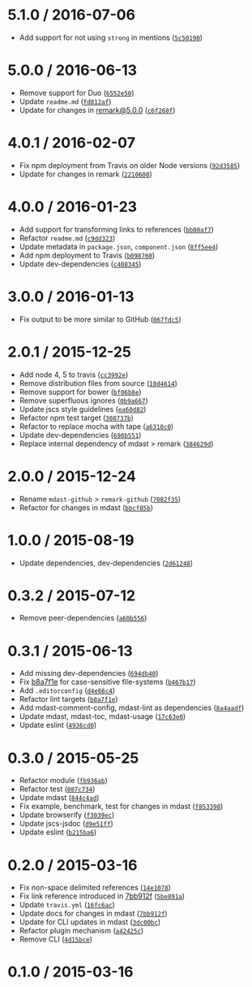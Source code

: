 <!--remark setext-->

<!--lint disable no-multiple-toplevel-headings maximum-line-length-->

5.1.0 / 2016-07-06
==================

*   Add support for not using `strong` in mentions ([`5c50190`](https://github.com/wooorm/remark-github/commit/5c50190))

5.0.0 / 2016-06-13
==================

*   Remove support for Duo ([`6552e50`](https://github.com/wooorm/remark-github/commit/6552e50))
*   Update `readme.md` ([`fd812af`](https://github.com/wooorm/remark-github/commit/fd812af))
*   Update for changes in remark@5.0.0 ([`c6f268f`](https://github.com/wooorm/remark-github/commit/c6f268f))

4.0.1 / 2016-02-07
==================

*   Fix npm deployment from Travis on older Node versions ([`92d3585`](https://github.com/wooorm/remark-github/commit/92d3585))
*   Update for changes in remark ([`2210600`](https://github.com/wooorm/remark-github/commit/2210600))

4.0.0 / 2016-01-23
==================

*   Add support for transforming links to references ([`bb00af7`](https://github.com/wooorm/remark-github/commit/bb00af7))
*   Refactor `readme.md` ([`c9dd323`](https://github.com/wooorm/remark-github/commit/c9dd323))
*   Update metadata in `package.json`, `component.json` ([`8ff5ee4`](https://github.com/wooorm/remark-github/commit/8ff5ee4))
*   Add npm deployment to Travis ([`b098760`](https://github.com/wooorm/remark-github/commit/b098760))
*   Update dev-dependencies ([`c408345`](https://github.com/wooorm/remark-github/commit/c408345))

3.0.0 / 2016-01-13
==================

*   Fix output to be more similar to GitHub ([`067fdc5`](https://github.com/wooorm/remark-github/commit/067fdc5))

2.0.1 / 2015-12-25
==================

*   Add node 4, 5 to travis ([`cc3992e`](https://github.com/wooorm/remark-github/commit/cc3992e))
*   Remove distribution files from source ([`10d4614`](https://github.com/wooorm/remark-github/commit/10d4614))
*   Remove support for bower ([`bf06b8e`](https://github.com/wooorm/remark-github/commit/bf06b8e))
*   Remove superfluous ignores ([`0b9a667`](https://github.com/wooorm/remark-github/commit/0b9a667))
*   Update jscs style guidelines ([`ea60d82`](https://github.com/wooorm/remark-github/commit/ea60d82))
*   Refactor npm test target ([`308737b`](https://github.com/wooorm/remark-github/commit/308737b))
*   Refactor to replace mocha with tape ([`a6318c0`](https://github.com/wooorm/remark-github/commit/a6318c0))
*   Update dev-dependencies ([`698b551`](https://github.com/wooorm/remark-github/commit/698b551))
*   Replace internal dependency of mdast > remark ([`384629d`](https://github.com/wooorm/remark-github/commit/384629d))

2.0.0 / 2015-12-24
==================

*   Rename `mdast-github` > `remark-github` ([`7082f35`](https://github.com/wooorm/remark-github/commit/7082f35))
*   Refactor for changes in mdast ([`bbcf85b`](https://github.com/wooorm/remark-github/commit/bbcf85b))

1.0.0 / 2015-08-19
==================

*   Update dependencies, dev-dependencies ([`2d61248`](https://github.com/wooorm/remark-github/commit/2d61248))

0.3.2 / 2015-07-12
==================

*   Remove peer-dependencies ([`a60b556`](https://github.com/wooorm/remark-github/commit/a60b556))

0.3.1 / 2015-06-13
==================

*   Add missing dev-dependencies ([`694db40`](https://github.com/wooorm/remark-github/commit/694db40))
*   Fix [b8a7f1e](https://github.com/wooorm/remark-github/commit/b8a7f1e) for case-sensitive file-systems ([`b467b17`](https://github.com/wooorm/remark-github/commit/b467b17))
*   Add `.editorconfig` ([`d4e66c4`](https://github.com/wooorm/remark-github/commit/d4e66c4))
*   Refactor lint targets ([`b8a7f1e`](https://github.com/wooorm/remark-github/commit/b8a7f1e))
*   Add mdast-comment-config, mdast-lint as dependencies ([`8a4aadf`](https://github.com/wooorm/remark-github/commit/8a4aadf))
*   Update mdast, mdast-toc, mdast-usage ([`17c63e0`](https://github.com/wooorm/remark-github/commit/17c63e0))
*   Update eslint ([`4936cd0`](https://github.com/wooorm/remark-github/commit/4936cd0))

0.3.0 / 2015-05-25
==================

*   Refactor module ([`fb936ab`](https://github.com/wooorm/remark-github/commit/fb936ab))
*   Refactor test ([`087c734`](https://github.com/wooorm/remark-github/commit/087c734))
*   Update mdast ([`844c4ad`](https://github.com/wooorm/remark-github/commit/844c4ad))
*   Fix example, benchmark, test for changes in mdast ([`f853398`](https://github.com/wooorm/remark-github/commit/f853398))
*   Update browserify ([`f3039ec`](https://github.com/wooorm/remark-github/commit/f3039ec))
*   Update jscs-jsdoc ([`d9e51ff`](https://github.com/wooorm/remark-github/commit/d9e51ff))
*   Update eslint ([`b215ba6`](https://github.com/wooorm/remark-github/commit/b215ba6))

0.2.0 / 2015-03-16
==================

*   Fix non-space delimited references ([`14e1078`](https://github.com/wooorm/remark-github/commit/14e1078))
*   Fix link reference introduced in [7bb912f](https://github.com/wooorm/remark-github/commit/7bb912f) ([`5be891a`](https://github.com/wooorm/remark-github/commit/5be891a))
*   Update `travis.yml` ([`16fc6ac`](https://github.com/wooorm/remark-github/commit/16fc6ac))
*   Update docs for changes in mdast ([`7bb912f`](https://github.com/wooorm/remark-github/commit/7bb912f))
*   Update for CLI updates in mdast ([`3dc00bc`](https://github.com/wooorm/remark-github/commit/3dc00bc))
*   Refactor plugin mechanism ([`a42425c`](https://github.com/wooorm/remark-github/commit/a42425c))
*   Remove CLI ([`4d15bce`](https://github.com/wooorm/remark-github/commit/4d15bce))

0.1.0 / 2015-03-16
==================
